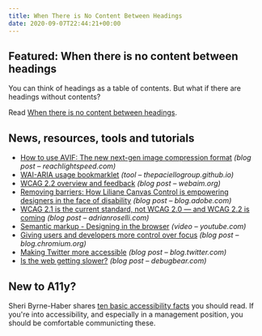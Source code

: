 ```yaml
---
title: When There is No Content Between Headings
date: 2020-09-07T22:44:21+00:00
---
```


## Featured: When there is no content between headings

You can think of headings as a table of contents. But what if there are headings without contents?

Read [When there is no content between headings](https://hiddedevries.nl/en/blog/2020-09-05-when-there-is-no-content-between-headings).

## News, resources, tools and tutorials

* [How to use AVIF: The new next-gen image compression format](https://reachlightspeed.com/blog/using-the-new-high-performance-avif-image-format-on-the-web-today/) _(blog post – reachlightspeed.com)_
* [WAI-ARIA usage bookmarklet](https://thepaciellogroup.github.io/WAI-ARIA-Usage/WAI-ARIA_usage.html) _(tool – thepaciellogroup.github.io)_
* [WCAG 2.2 overview and feedback](https://webaim.org/blog/wcag-2-2-overview-and-feedback/) _(blog post – webaim.org)_
* [Removing barriers: How Liliane Canvas Control is empowering designers in the face of disability](https://blog.adobe.com/en/publish/2020/08/31/liliane-canvas-control-plugin-designers-with-disabilities.html#gs.ezi9fq) _(blog post – blog.adobe.com)_
* [WCAG 2.1 is the current standard, not WCAG 2.0 — and WCAG 2.2 is coming](https://adrianroselli.com/2020/09/wcag-2-1-is-the-current-standard-not-wcag-2-0-and-wcag-2-2-is-coming.html) _(blog post – adrianroselli.com)_
* [Semantic markup - Designing in the browser](https://www.youtube.com/watch?v=arMgwKY52Bs) _(video – youtube.com)_
* [Giving users and developers more control over focus](https://blog.chromium.org/2020/09/giving-users-and-developers-more.html) _(blog post – blog.chromium.org)_
* [Making Twitter more accessible](https://blog.twitter.com/en_us/topics/company/2020/making-twitter-more-accessible.html) _(blog post – blog.twitter.com)_
* [Is the web getting slower?](https://www.debugbear.com/blog/is-the-web-getting-slower) _(blog post – debugbear.com)_

## New to A11y?

Sheri Byrne-Haber shares [ten basic accessibility facts](https://sheribyrnehaber.com/ten-basic-accessibility-facts/) you should read. If you're into accessibility, and especially in a management position, you should be comfortable communicting these.
